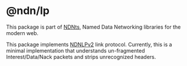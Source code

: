 # @ndn/lp

This package is part of [NDNts](https://yoursunny.com/p/NDNts/), Named Data Networking libraries for the modern web.

This package implements [NDNLPv2](https://redmine.named-data.net/projects/nfd/wiki/NDNLPv2) link protocol.
Currently, this is a minimal implementation that understands un-fragmented Interest/Data/Nack packets and strips unrecognized headers.
